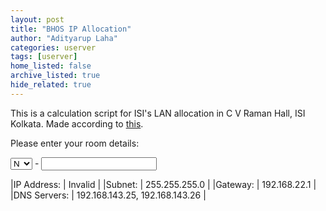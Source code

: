 ```yaml
---
layout: post
title: "BHOS IP Allocation"
author: "Adityarup Laha"
categories: userver
tags: [userver]
home_listed: false
archive_listed: true
hide_related: true
---
```


<script>
    function calc(side, floor, room) {
        if (floor < 0 || floor > 3) return 0;
        switch (side) {
            case 20: // North
                return side + floor * 16 + room;
            case 90: // East
                return side + floor * 10 + room;
            case 130: // West
                return side + floor * 10 + room;
            case 170: // South
                return side + floor * 16 + room;
            default:
                return 0;
        }
    }

    function update() {
        if (document.getElementById("room").value.length != 3 || document.getElementById("room").value == 0) {
            document.getElementById("ip").innerHTML = "Invalid";
            return;
        }

        var side = document.getElementById("side").value / 1;
        var floor = Math.floor(document.getElementById("room").value / 100);
        var room = document.getElementById("room").value % 100;

        var r = calc(side, floor, room)

        document.getElementById("ip").innerHTML = (r ? "192.168.22." + r : "Invalid");
    }
</script>

This is a calculation script for ISI's LAN allocation in C V Raman Hall, ISI Kolkata.
Made according to [this](http://www.isical.ac.in/~cssc/IP_Pattern_For_Boys_Hostel.pdf).

Please enter your room details:

<select id="side" onchange="update()">
  <option value="20" selected="selected">N</option>
  <option value="90">E</option>
  <option value="130">W</option>
  <option value="170">S</option>
</select>
-
<input type="number" length="3" id="room"  oninput="update()"/>

|IP Address:  | <span id="ip">Invalid</span>   |
|Subnet:      | 255.255.255.0                  |
|Gateway:     | 192.168.22.1                   |
|DNS Servers: | 192.168.143.25, 192.168.143.26 |
